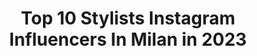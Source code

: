 ---
title: Top 10 Stylists Instagram Influencers In Milan in 2023
description: >-
  Find top stylists Instagram influencers in Milan in 2023. Most popular hashtags: #milan #blackandwhite #fashion.
platform: Instagram
hits: 104
text_top: Identify the most popular Instagram influencers on inBeat.
text_bottom: Our database holds 104 Instagram influencers like this in Milan, Italy for you to pitch.
profiles:
  - username: "lollafedolfi"
    fullname: >-
      Lorenza Fedolfi 👽🛸
    bio: >-
      • Fashion stylist / @ied_milano • Dj 🎧
    location: "Italy"
    followers: 20514
    engagement: 354
    commentsToLikes: 0.030249
    id: ck600st4de7e40i14gafvicvp
    verified: false
    hashtags: "#shopart, #americanvintage, #americanvintageclothing, #apmfuncrazylove"
  - username: "matteoalessandroni"
    fullname: >-
      𝗠𝝠𝗧𝗧𝗘𝝝 𝝠𝗟𝗘𝗦𝗦𝝠𝗡𝗗𝗥𝝝𝗡𝗜 💎🖤
    bio: >-
      Founder: @programmapersonal.store Model 📸 Fitness model 💪🏻 Personal Trainer 🏋🏼‍♂️ Info&Collaborations 📩
    location: "Italy"
    followers: 129999
    engagement: 169
    commentsToLikes: 0.034459
    id: ckapc9thz2ys40i78fjytdhn1
    verified: true
    hashtags: "#ad, #foreverdreaming, #formanmagazine, #tbt"
  - username: "angystearoom"
    fullname: >-
      ANGELICA ARDASHEVA GRASSANO
    bio: >-
      Stylist • Visual Consultant Milano based but often Paris
    location: "Italy"
    followers: 84920
    engagement: 75
    commentsToLikes: 0.019340
    id: ck6tzoe19awdt0j711d6vxn74
    verified: false
    hashtags: "#taormina, #sicily, #siciliabedda, #bottegaveneta"
  - username: "riccardomariachiacchio"
    fullname: >-
      Riccardo Maria Chiacchio
    bio: >-
      Stylist based in Milano / London MEDITERRANEAN 🏳 Napoli 🌋
    location: "Italy"
    followers: 5721
    engagement: 615
    commentsToLikes: 0.021685
    id: ck0vwfx1sthv60i19xx5nydbf
    verified: false
    hashtags: "#tb, #quarantine, #perdono, #milano"
  - username: "amirjamshidiii"
    fullname: >-
      amir jamshidi
    bio: >-
      Амир Джамшиди Fashion photographer Fashion stylist. 📍Paris 🇫🇷 📍Milano 🇮🇹 📍Budapest 🇭🇺 📍Vienna 🇦🇹 ⭐️Booking & collaboration via DM or Email ⭐️
    location: "Italy"
    followers: 12928
    engagement: 770
    commentsToLikes: 0.059046
    id: ck5ck940cwe5w0i119obz7ml4
    verified: false
    hashtags: ""
  - username: "giovannahoang"
    fullname: >-
      Giovanna Hoang
    bio: >-
      I love to discover the tasty side of life every day! Mum | Photographer | Stylist | Content creator |📍 Milano - Gambolò (PV)
    location: "Italy"
    followers: 32508
    engagement: 420
    commentsToLikes: 0.071902
    id: ck14kcku3ouqk0i19wftk94cn
    verified: false
    hashtags: "#foodphotographer, #fuudlylife, #goodfoodgallery, #cookingathome"
  - username: "danilofala"
    fullname: >-
      Danilo Falà | Photographer
    bio: >-
      Photographer 📸 Associate Editor @mialejournal On @modelsdot Owner @miaproductionagency 🌍📍Milan 📍New York📍Paris
    location: "Italy"
    followers: 36117
    engagement: 147
    commentsToLikes: 0.026649
    id: ck6tsguek4ovg0j71czlo2iwc
    verified: false
    hashtags: "#lorenzozavatta, #johanna, #fashion, #portrait"
  - username: "simonafloresta"
    fullname: >-
      𝐒𝐢𝐦𝐨𝐧𝐚 𝐅𝐥𝐨𝐫𝐞𝐬𝐭𝐚
    bio: >-
      𝗖𝗿𝗲𝗱𝗲𝗻𝗱𝗼 𝘃𝗶𝗱𝗲𝘀 ☉libra ↑libra ☾pisces 📍Milan 𝐛𝐮𝐭 𝐰𝐢𝐭𝐡 𝐦𝐢𝐧𝐝 𝐨𝐧 𝐭𝐡𝐞 𝐦𝐨𝐨𝐧 🌙 @naba Fashion Stylist @revolve Ambassador 💌 simoflore.sf@gmail.com
    location: "Italy"
    followers: 27290
    engagement: 439
    commentsToLikes: 0.099312
    id: ck13anyzorbj00i19iew4d4pd
    verified: false
    hashtags: "#nudefeed, #revolveambassador, #revolvesummer, #vintageoutfit"
  - username: "micolgarden"
    fullname: >-
      Aygiz Rebelle
    bio: >-
      Stylist/Columnist/Creator Based in Milano Dior Beauty Ambassador @diorbeautylovers aygizrebelle@gmail.com
    location: "Italy"
    followers: 98134
    engagement: 139
    commentsToLikes: 0.045623
    id: ck5hinbdceee70i11sri6r9m8
    verified: false
    hashtags: "#mfw, #boss, #maxmara, #gaelleproud"
  - username: "yleniapuglia"
    fullname: >-
      Y&P Consulting
    bio: >-
      ⠀ 😎Fashion stylist / Fashion consultant ⠀📍Milano ⠀💌 info@yleniapuglia.com ⠀🕶 Co - owner @gspectacles_eyewear
    location: "Italy"
    followers: 28229
    engagement: 207
    commentsToLikes: 0.023755
    id: ck55oprxq8v670i11kozx433f
    verified: false
    hashtags: ""
---